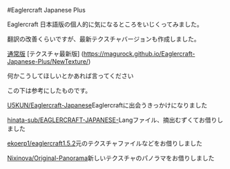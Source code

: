 #Eaglercraft Japanese Plus

Eaglercraft 日本語版の個人的に気になるところをいじくってみました。

翻訳の改善くらいですが、最新テクスチャバージョンも作成しました。

[通常版](https://magurock.github.io/Eaglercraft-Japanese-Plus/Normal/)
[テクスチャ最新版] (https://magurock.github.io/Eaglercraft-Japanese-Plus/NewTexture/)

何かこうしてほしいとかあれば言ってください



この下は参考にしたものです。

[U5KUN/Eaglercraft-Japanese](https://github.com/U5KUN/Eaglercraft-Japanese)Eaglercraftに出会うきっかけになりました

[hinata-sub/EAGLERCRAFT-JAPANESE-](https://github.com/hinata-sub/EAGLERCRAFT-JAPANESE-)Langファイル、摘出むずくてお借りしました

[ekoerp1/eaglercraft1.5.2](https://github.com/ekoerp1/eaglercraft1.5.2)元のテクスチャファイルなどをお借りしました

[Nixinova/Original-Panorama](https://github.com/Nixinova/Original-Panorama/tree/new?tab=readme-ov-file)新しいテクスチャのパノラマをお借りしました
